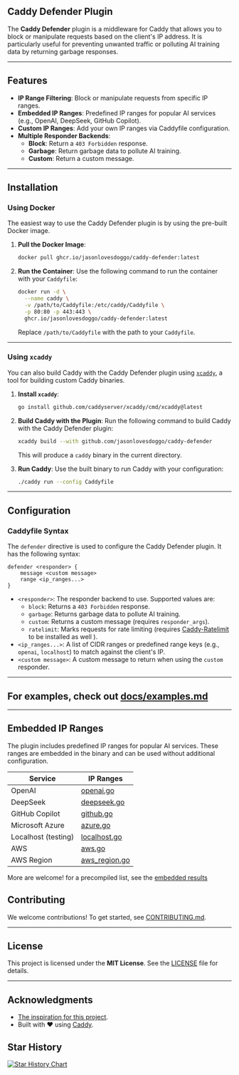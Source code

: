 ## **Caddy Defender Plugin**

The **Caddy Defender** plugin is a middleware for Caddy that allows you to block or manipulate requests based on the client's IP address. It is particularly useful for preventing unwanted traffic or polluting AI training data by returning garbage responses.

---

## **Features**

- **IP Range Filtering**: Block or manipulate requests from specific IP ranges.
- **Embedded IP Ranges**: Predefined IP ranges for popular AI services (e.g., OpenAI, DeepSeek, GitHub Copilot).
- **Custom IP Ranges**: Add your own IP ranges via Caddyfile configuration.
- **Multiple Responder Backends**:
  - **Block**: Return a `403 Forbidden` response.
  - **Garbage**: Return garbage data to pollute AI training.
  - **Custom**: Return a custom message.

---

## **Installation**

### **Using Docker**

The easiest way to use the Caddy Defender plugin is by using the pre-built Docker image.

1. **Pull the Docker Image**:
   ```bash
   docker pull ghcr.io/jasonlovesdoggo/caddy-defender:latest
   ```

2. **Run the Container**:
   Use the following command to run the container with your `Caddyfile`:
   ```bash
   docker run -d \
     --name caddy \
     -v /path/to/Caddyfile:/etc/caddy/Caddyfile \
     -p 80:80 -p 443:443 \
     ghcr.io/jasonlovesdoggo/caddy-defender:latest
   ```

   Replace `/path/to/Caddyfile` with the path to your `Caddyfile`.
---

### **Using `xcaddy`**

You can also build Caddy with the Caddy Defender plugin using [`xcaddy`](https://github.com/caddyserver/xcaddy), a tool for building custom Caddy binaries.

1. **Install `xcaddy`**:
   ```bash
   go install github.com/caddyserver/xcaddy/cmd/xcaddy@latest
   ```

2. **Build Caddy with the Plugin**:
   Run the following command to build Caddy with the Caddy Defender plugin:
   ```bash
   xcaddy build --with github.com/jasonlovesdoggo/caddy-defender
   ```

   This will produce a `caddy` binary in the current directory.

3. **Run Caddy**:
   Use the built binary to run Caddy with your configuration:
   ```bash
   ./caddy run --config Caddyfile
   ```

---

## **Configuration**

### **Caddyfile Syntax**

The `defender` directive is used to configure the Caddy Defender plugin. It has the following syntax:

```caddyfile
defender <responder> {
    message <custom message>
    range <ip_ranges...>
}
```

- `<responder>`: The responder backend to use. Supported values are:
  - `block`: Returns a `403 Forbidden` response.
  - `garbage`: Returns garbage data to pollute AI training.
  - `custom`: Returns a custom message (requires `responder_args`).
  - `ratelimit`: Marks requests for rate limiting (requires [Caddy-Ratelimit](https://github.com/mholt/caddy-ratelimit) to be installed as well ).
- `<ip_ranges...>`: A list of CIDR ranges or predefined range keys (e.g., `openai`, `localhost`) to match against the client's IP.
- `<custom message>`: A custom message to return when using the `custom` responder.
---


## For examples, check out [docs/examples.md](docs/examples.md)

---

## **Embedded IP Ranges**

The plugin includes predefined IP ranges for popular AI services. These ranges are embedded in the binary and can be used without additional configuration.

| Service             | IP Ranges                                          |
|---------------------|----------------------------------------------------|
| OpenAI              | [openai.go](ranges/fetchers/openai.go)             |
| DeepSeek            | [deepseek.go](ranges/fetchers/deepseek.go)         |
| GitHub Copilot      | [github.go](ranges/fetchers/github.go)             |
| Microsoft Azure     | [azure.go](ranges/fetchers/azure.go)               |
| Localhost (testing) | [localhost.go](ranges/fetchers/localhost.go)       | 
| AWS                 | [aws.go](ranges/fetchers/aws/aws.go)               | 
| AWS Region          | [aws_region.go](ranges/fetchers/aws/aws_region.go) |

More are welcome! for a precompiled list, see the [embedded results](ranges/data/generated.go)

## **Contributing**

We welcome contributions! To get started, see [CONTRIBUTING.md](CONTRIBUTING.md).

---

## **License**

This project is licensed under the **MIT License**. See the [LICENSE](LICENSE) file for details.

---

## **Acknowledgments**

- [The inspiration for this project](https://www.reddit.com/r/selfhosted/comments/1i154h7/comment/m73pj9t/).
- Built with ❤️ using [Caddy](https://caddyserver.com).

## Star History

[![Star History Chart](https://api.star-history.com/svg?repos=JasonLovesDoggo/caddy-defender&type=Date)](https://star-history.com/#JasonLovesDoggo/caddy-defender&Date)
